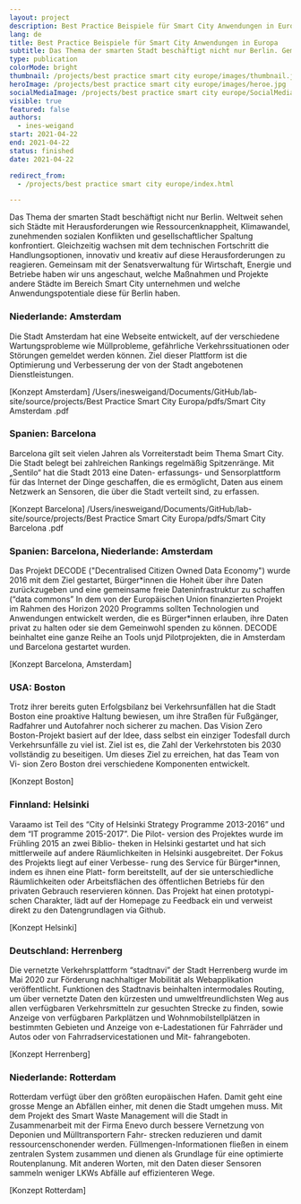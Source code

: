 ```yaml
---
layout: project
description: Best Practice Beispiele für Smart City Anwendungen in Europa
lang: de
title: Best Practice Beispiele für Smart City Anwendungen in Europa
subtitle: Das Thema der smarten Stadt beschäftigt nicht nur Berlin. Gemeinsam mit der Senatsverwaltung für Wirtschaft, Energie und Betriebe haben wir uns angeschaut, welche Maßnahmen und Projekte andere Städte im Bereich Smart City unternehmen und welche Anwendungspotentiale diese für Berlin haben.
type: publication
colorMode: bright
thumbnail: /projects/best practice smart city europe/images/thumbnail.jpg
heroImage: /projects/best practice smart city europe/images/heroe.jpg
socialMediaImage: /projects/best practice smart city europe/SocialMedia.jpg
visible: true
featured: false
authors:
  - ines-weigand
start: 2021-04-22
end: 2021-04-22
status: finished
date: 2021-04-22

redirect_from:
  - /projects/best practice smart city europe/index.html

---
```



Das Thema der smarten Stadt beschäftigt nicht nur Berlin. Weltweit sehen sich Städte mit Herausforderungen wie Ressourcenknappheit, Klimawandel, zunehmenden sozialen Konflikten und gesellschaftlicher Spaltung konfrontiert. Gleichzeitig wachsen mit dem technischen Fortschritt die Handlungsoptionen, innovativ und kreativ auf diese Herausforderungen zu reagieren. Gemeinsam mit der Senatsverwaltung für Wirtschaft, Energie und Betriebe haben wir uns angeschaut, welche Maßnahmen und Projekte andere Städte im Bereich Smart City unternehmen und welche Anwendungspotentiale diese für Berlin haben.


### Niederlande: Amsterdam
Die Stadt Amsterdam hat eine Webseite entwickelt, auf der verschiedene Wartungsprobleme wie Müllprobleme, gefährliche Verkehrssituationen oder Störungen gemeldet werden können. Ziel dieser Plattform ist die Optimierung und Verbesserung der von der Stadt angebotenen Dienstleistungen. 

[Konzept Amsterdam] /Users/inesweigand/Documents/GitHub/lab-site/source/projects/Best Practice Smart City Europa/pdfs/Smart City Amsterdam .pdf

### Spanien: Barcelona
Barcelona gilt seit vielen Jahren als Vorreiterstadt beim Thema Smart City. Die Stadt belegt bei zahlreichen Rankings regelmäßig Spitzenränge. Mit „Sentilo“ hat die Stadt 2013 eine Daten- erfassungs- und Sensorplattform für das Internet der Dinge geschaffen, die es ermöglicht, Daten aus einem Netzwerk an Sensoren, die über die Stadt verteilt sind, zu erfassen.

[Konzept Barcelona] /Users/inesweigand/Documents/GitHub/lab-site/source/projects/Best Practice Smart City Europa/pdfs/Smart City Barcelona .pdf



### Spanien: Barcelona, Niederlande: Amsterdam
Das Projekt DECODE ("Decentralised Citizen Owned Data Economy") wurde 2016 mit dem Ziel gestartet, Bürger\*innen die Hoheit über ihre Daten zurückzugeben und eine gemeinsame freie Dateninfrastruktur zu schaffen (“data commons” In dem von der Europäischen Union finanzierten Projekt im Rahmen des Horizon 2020 Programms sollten Technologien und Anwendungen entwickelt werden, die es Bürger*innen erlauben, ihre Daten privat zu halten oder sie dem Gemeinwohl spenden zu können. DECODE beinhaltet eine ganze Reihe an Tools unjd Pilotprojekten, die in Amsterdam und Barcelona gestartet wurden.

[Konzept Barcelona, Amsterdam] 

### USA: Boston
Trotz ihrer bereits guten Erfolgsbilanz bei Verkehrsunfällen hat die Stadt Boston eine proaktive Haltung bewiesen, um ihre Straßen für Fußgänger, Radfahrer und Autofahrer noch sicherer zu machen.
Das Vision Zero Boston-Projekt basiert auf der Idee, dass selbst ein einziger Todesfall durch Verkehrsunfälle zu viel ist. Ziel ist es, die Zahl der Verkehrstoten bis 2030 vollständig zu beseitigen. Um dieses Ziel zu erreichen, hat das Team von Vi- sion Zero Boston drei verschiedene Komponenten entwickelt.

[Konzept Boston] 

### Finnland: Helsinki
Varaamo ist Teil des “City of Helsinki Strategy Programme 2013-2016” und dem “IT programme 2015-2017”. Die Pilot- version des Projektes wurde im Frühling 2015 an zwei Biblio- theken in Helsinki gestartet und hat sich mittlerweile auf andere Räumlichkeiten in Helsinki ausgebreitet. Der Fokus des Projekts liegt auf einer Verbesse- rung des Service für Bürger*innen, indem es ihnen eine Platt- form bereitstellt, auf der sie unterschiedliche Räumlichkeiten oder Arbeitsflächen des öffentlichen Betriebs für den privaten Gebrauch reservieren können. Das Projekt hat einen prototypi- schen Charakter, lädt auf der Homepage zu Feedback ein und verweist direkt zu den Datengrundlagen via Github.

[Konzept Helsinki] 

### Deutschland: Herrenberg
Die vernetzte Verkehrsplattform “stadtnavi” der Stadt Herrenberg wurde im Mai 2020 zur Förderung nachhaltiger Mobilität als Webapplikation veröffentlicht. Funktionen des Stadtnavis beinhalten intermodales Routing, um über vernetzte Daten den kürzesten und umweltfreundlichsten Weg aus allen verfügbaren Verkehrsmitteln zur gesuchten Strecke zu finden, sowie Anzeige von verfügbaren Parkplätzen und Wohnmobilstellplätzen in bestimmten Gebieten und Anzeige von e-Ladestationen für Fahrräder und Autos oder von Fahrradservicestationen und Mit- fahrangeboten.

[Konzept Herrenberg] 

### Niederlande: Rotterdam
Rotterdam verfügt über den größten europäischen Hafen. Damit geht eine grosse Menge an Abfällen einher, mit denen die Stadt umgehen muss. Mit dem Projekt des Smart Waste Management will die Stadt in Zusammenarbeit mit der Firma Enevo durch bessere Vernetzung von Deponien und Mülltransportern Fahr- strecken reduzieren und damit ressourcenschonender werden. Füllmengen-Informationen fließen in einem zentralen System zusammen und dienen als Grundlage für eine optimierte Routenplanung. Mit anderen Worten, mit den Daten dieser Sensoren sammeln weniger LKWs Abfälle auf effizienteren Wege.

[Konzept Rotterdam] 





